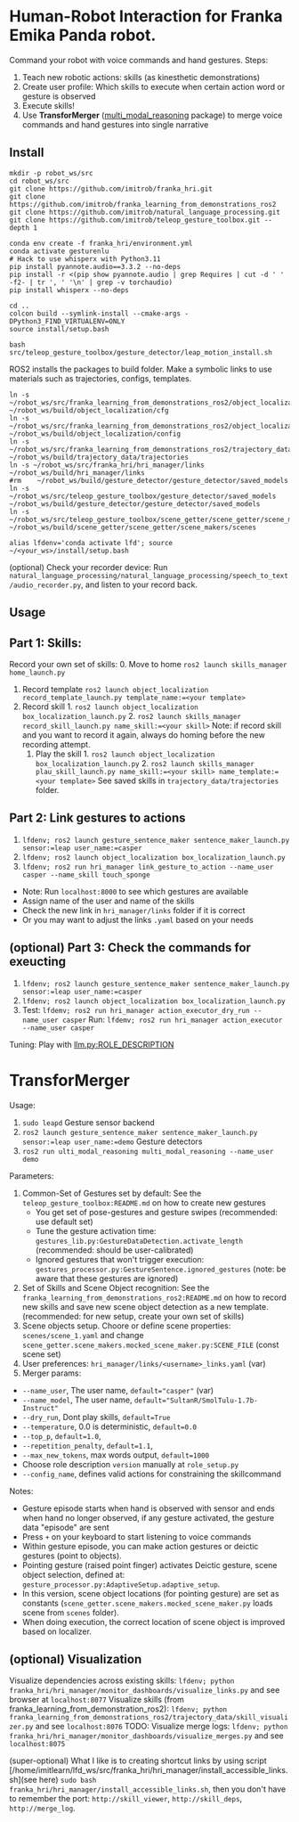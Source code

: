 
# Human-Robot Interaction for Franka Emika Panda robot.

Command your robot with voice commands and hand gestures. Steps:
1. Teach new robotic actions: skills (as kinesthetic demonstrations)
2. Create user profile: Which skills to execute when certain action word or gesture is observed
3. Execute skills!
4. Use **TransforMerger** ([multi_modal_reasoning](#transformerger) package) to merge voice commands and hand gestures into single narrative

## Install 

```
mkdir -p robot_ws/src
cd robot_ws/src
git clone https://github.com/imitrob/franka_hri.git
git clone https://github.com/imitrob/franka_learning_from_demonstrations_ros2
git clone https://github.com/imitrob/natural_language_processing.git
git clone https://github.com/imitrob/teleop_gesture_toolbox.git --depth 1

conda env create -f franka_hri/environment.yml
conda activate gesturenlu
# Hack to use whisperx with Python3.11
pip install pyannote.audio==3.3.2 --no-deps
pip install -r <(pip show pyannote.audio | grep Requires | cut -d ' ' -f2- | tr ', ' '\n' | grep -v torchaudio)
pip install whisperx --no-deps

cd ..
colcon build --symlink-install --cmake-args -DPython3_FIND_VIRTUALENV=ONLY 
source install/setup.bash

bash src/teleop_gesture_toolbox/gesture_detector/leap_motion_install.sh
```
ROS2 installs the packages to build folder. Make a symbolic links to use materials such as trajectories, configs, templates.
```
ln -s ~/robot_ws/src/franka_learning_from_demonstrations_ros2/object_localization/cfg ~/robot_ws/build/object_localization/cfg
ln -s ~/robot_ws/src/franka_learning_from_demonstrations_ros2/object_localization/config ~/robot_ws/build/object_localization/config
ln -s ~/robot_ws/src/franka_learning_from_demonstrations_ros2/trajectory_data/trajectories ~/robot_ws/build/trajectory_data/trajectories
ln -s ~/robot_ws/src/franka_hri/hri_manager/links ~/robot_ws/build/hri_manager/links
#rm    ~/robot_ws/build/gesture_detector/gesture_detector/saved_models
ln -s ~/robot_ws/src/teleop_gesture_toolbox/gesture_detector/saved_models ~/robot_ws/build/gesture_detector/gesture_detector/saved_models
ln -s ~/robot_ws/src/teleop_gesture_toolbox/scene_getter/scene_getter/scene_makers/scenes ~/robot_ws/build/scene_getter/scene_getter/scene_makers/scenes
```

`alias lfdenv='conda activate lfd'; source ~/<your_ws>/install/setup.bash`

(optional) Check your recorder device: Run `natural_language_processing/natural_language_processing/speech_to_text/audio_recorder.py`, and listen to your record back.

## Usage

## Part 1: Skills:

Record your own set of skills: 
0. Move to home `ros2 launch skills_manager home_launch.py`
1. Record template `ros2 launch object_localization record_template_launch.py template_name:=<your template>`
2. Record skill 1. `ros2 launch object_localization box_localization_launch.py` 2. `ros2 launch skills_manager record_skill_launch.py name_skill:=<your skill>`
Note: if record skill and you want to record it again, always do homing before the new recording attempt.
   1. Play the skill 1. `ros2 launch object_localization box_localization_launch.py` 2. `ros2 launch skills_manager plau_skill_launch.py name_skill:=<your skill> name_template:=<your template>`
See saved skills in `trajectory_data/trajectories` folder.

## Part 2: Link gestures to actions

1. `lfdenv; ros2 launch gesture_sentence_maker sentence_maker_launch.py sensor:=leap user_name:=casper`
2. `lfdenv; ros2 launch object_localization box_localization_launch.py`
3. `lfdenv; ros2 run hri_manager link_gesture_to_action --name_user casper --name_skill touch_sponge`

- Note: Run `localhost:8000` to see which gestures are available
- Assign name of the user and name of the skills
- Check the new link in `hri_manager/links` folder if it is correct
- Or you may want to adjust the links `.yaml` based on your needs

## (optional) Part 3: Check the commands for exeucting

1. `lfdenv; ros2 launch gesture_sentence_maker sentence_maker_launch.py sensor:=leap user_name:=casper`
2. `lfdenv; ros2 launch object_localization box_localization_launch.py`
3. Test: `lfdemv; ros2 run hri_manager action_executor_dry_run --name_user casper` Run: `lfdemv; ros2 run hri_manager action_executor --name_user casper` 

Tuning:
Play with [llm.py:ROLE_DESCRIPTION](multi_modal_reasoning/models/llm.py)


# TransforMerger

Usage:
1. `sudo leapd` Gesture sensor backend
2. `ros2 launch gesture_sentence_maker sentence_maker_launch.py sensor:=leap user_name:=demo` Gesture detectors
2. `ros2 run ulti_modal_reasoning multi_modal_reasoning --name_user demo` 

Parameters:
1. Common-Set of Gestures set by default: See the `teleop_gesture_toolbox:README.md` on how to create new gestures
     - You get set of pose-gestures and gesture swipes (recommended: use default set)
     - Tune the gesture activation time: `gestures_lib.py:GestureDataDetection.activate_length` (recommended: should be user-calibrated)
     - Ignored gestures that won't trigger execution: `gestures_processor.py:GestureSentence.ignored_gestures` (note: be aware that these gestures are ignored)
2. Set of Skills and Scene Object recognition: See the `franka_learning_from_demonstrations_ros2:README.md` on how to record new skills and save new scene object detection as a new template. (recommended: for new setup, create your own set of skills)
3. Scene objects setup. Choore or define scene properties: `scenes/scene_1.yaml` and change `scene_getter.scene_makers.mocked_scene_maker.py:SCENE_FILE` (const scene set)
4. User preferences: `hri_manager/links/<username>_links.yaml` (var)
5. Merger params:
  - `--name_user`, The user name, `default="casper"` (var)
  - `--name_model`, The user name, `default="SultanR/SmolTulu-1.7b-Instruct"`
  - `--dry_run`, Dont play skills, `default=True`
  - `--temperature`, 0.0 is deterministic, `default=0.0`
  - `--top_p`, `default=1.0`, 
  - `--repetition_penalty`, `default=1.1`, 
  - `--max_new_tokens`, max words output, `default=1000`
  - Choose role description `version` manually at `role_setup.py`
  - `--config_name`, defines valid actions for constraining the skillcommand


Notes:
- Gesture episode starts when hand is observed with sensor and ends when hand no longer observed, if any gesture activated, the gesture data "episode" are sent
- Press `+` on your keyboard to start listening to voice commands
- Within gesture episode, you can make action gestures or deictic gestures (point to objects).
- Pointing gesture (raised point finger) activates Deictic gesture, scene object selection, defined at: `gesture_processor.py:AdaptiveSetup.adaptive_setup`.
- In this version, scene object locations (for pointing gesture) are set as constants (`scene_getter.scene_makers.mocked_scene_maker.py` loads scene from `scenes` folder).
- When doing execution, the correct location of scene object is improved based on localizer.

## (optional) Visualization 

Visualize dependencies across existing skills: `lfdenv; python franka_hri/hri_manager/monitor_dashboards/visualize_links.py` and see browser at `localhost:8077`
Visualize skills (from franka_learning_from_demonstration_ros2): `lfdenv; python franka_learning_from_demonstrations_ros2/trajectory_data/skill_visualizer.py` and see `localhost:8076`
TODO: Visualize merge logs: `lfdenv; python franka_hri/hri_manager/monitor_dashboards/visualize_merges.py` and see `localhost:8075`

(super-optional) What I like is to creating shortcut links by using script [/home/imitlearn/lfd_ws/src/franka_hri/hri_manager/install_accessible_links.sh](see here) `sudo bash franka_hri/hri_manager/install_accessible_links.sh`, then you don't have to remember the port: `http://skill_viewer`, `http://skill_deps`, `http://merge_log`.

